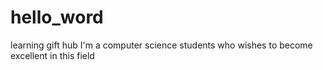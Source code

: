 # hello_word
learning gift hub
I'm a computer science students who wishes to become excellent in this field

